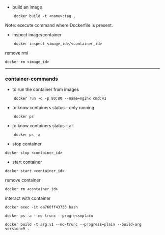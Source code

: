 - build an image
```
    docker build -t <name>:tag .

```
Note: execute command where Dockerfile is present.

- inspect image/container

```
    docker inspect <image_id>/<container_id>

```

remove rmi 

```
docker rm <image_id>

```

---
### container-commands

- to run the container from images
```
    docker run -d -p 80:80 --name=nginx cmd:v1

```

- to know containers status - only running
```
    docker ps
```

- to know containers status - all
```
    docker ps -a
```

- stop container

```
docker stop <container_id>

```

- start container

```
docker start <container_id>

```

remove container 

```
docker rm <container_id>

```

interact with container
```
docker exec -it ea760ff43733 bash

```

```
docker ps -a --no-trunc --progress=plain
```

```
docker build -t arg:v1 --no-trunc --progress=plain --build-arg version=9 .
```